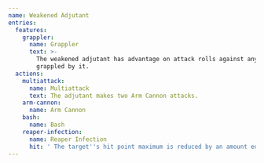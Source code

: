 ```yaml
---
name: Weakened Adjutant
entries:
  features:
    grappler:
      name: Grappler
      text: >-
        The weakened adjutant has advantage on attack rolls against any creature
        grappled by it.
  actions:
    multiattack:
      name: Multiattack
      text: The adjutant makes two Arm Cannon attacks.
    arm-cannon:
      name: Arm Cannon
    bash:
      name: Bash
    reaper-infection:
      name: Reaper Infection
      hit: ' The target''s hit point maximum is reduced by an amount equal to the necrotic damage taken'
---
```

